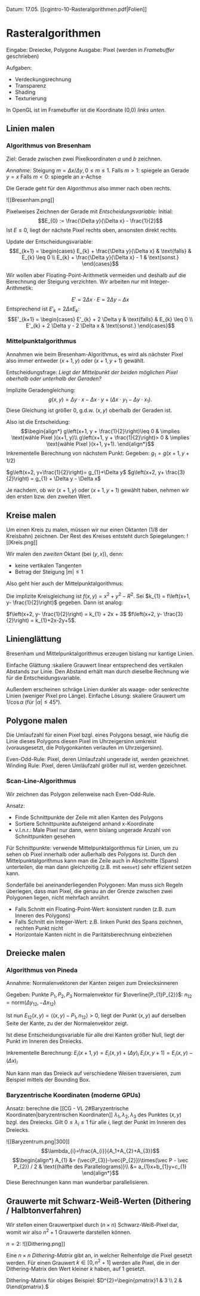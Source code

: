 Datum: 17.05.
[[cgintro-10-Rasteralgorithmen.pdf|Folien]]

# Rasteralgorithmen

Eingabe: Dreiecke, Polygone
Ausgabe: Pixel (werden in *Framebuffer* geschrieben)

Aufgaben:
- Verdeckungsrechnung
- Transparenz
- Shading
- Texturierung

In OpenGL ist im Framebuffer ist die Koordinate (0,0) *links unten*.

## Linien malen
### Algorithmus von Bresenham
Ziel: Gerade zwischen zwei Pixelkoordinaten $a$ und $b$ zeichnen.

*Annahme:* Steigung $m = \Delta x / \Delta y, 0 \leq m \leq 1$.
Falls $m > 1$: spiegele an Gerade $y = x$
Falls $m < 0$: spiegele an $x$-Achse

Die Gerade geht für den Algorithmus also immer nach oben rechts.

![[Bresenham.png]]

Pixelweises Zeichnen der Gerade mit *Entscheidungsvariable:*
Initial:
$$E_{0} := \frac{\Delta y}{\Delta x} - \frac{1}{2}$$
Ist $E \leq 0$, liegt der nächste Pixel rechts oben, ansonsten direkt rechts.

Update der Entscheidungsvariable: $$E_{k+1} = \begin{cases}
E_{k} + \frac{\Delta y}{\Delta x} & \text{falls} & E_{k} \leq 0 \\
E_{k} + \frac{\Delta y}{\Delta x} - 1 & \text{sonst.}
\end{cases}$$

Wir wollen aber Floating-Point-Arithmetik vermeiden und deshalb auf die Berechnung der Steigung verzichten. Wir arbeiten nur mit Integer-Arithmetik:

$$E' = 2 \Delta x \cdot E = 2 \Delta y - \Delta x$$
Entsprechend ist $E'_{k}=2 \Delta x E_{k}$:$$E'_{k+1} = \begin{cases}
E'_{k} + 2 \Delta y & \text{falls} & E_{k} \leq 0 \\
E'_{k} + 2 \Delta y - 2 \Delta x & \text{sonst.}
\end{cases}$$

### Mittelpunktalgorithmus
Annahmen wie beim Bresenham-Algorithmus, es wird als nächster Pixel also immer entweder $(x+1, y)$ oder $(x+1, y+1)$ gewählt.

Entscheidungsfrage: *Liegt der Mittelpunkt der beiden möglichen Pixel oberhalb oder unterhalb der Geraden?*

Implizite Geradengleichung: $$g(x,y) = \Delta y \cdot x - \Delta x \cdot y + (\Delta x \cdot y_{1} - \Delta y \cdot x_{1}).$$
Diese Gleichung ist größer 0, g.d.w. $(x,y)$ oberhalb der Geraden ist.

Also ist die Entscheidung: $$\begin{align*}
g\left(x+1, y + \frac{1}{2}\right)\leq 0 & \implies \text{wähle Pixel }(x+1, y)\\
g\left(x+1, y + \frac{1}{2}\right)> 0 & \implies \text{wähle Pixel }(x+1, y+1).
\end{align*}$$
Inkrementelle Berechnung von nächstem Punkt:
Gegeben: $g_{1}=g(x+1, y + 1/2)$

$g\left(x+2, y+\frac{1}{2}\right)= g_{1}+\Delta y$
$g\left(x+2, y+ \frac{3}{2}\right) = g_{1} + \Delta y - \Delta x$

Je nachdem, ob wir $(x+1, y)$ oder $(x+1, y+1)$ gewählt haben, nehmen wir den ersten bzw. den zweiten Wert.

## Kreise malen

Um einen Kreis zu malen, müssen wir nur einen Oktanten ($1/8$ der Kreisbahn) zeichnen. Der Rest des Kreises entsteht durch Spiegelungen: 
![[Kreis.png]]

Wir malen den *zweiten* Oktant (bei $(y,x)$), denn:
- keine vertikalen Tangenten
- Betrag der Steigung $|m|\leq 1$

Also geht hier auch der Mittelpunktalgorithmus:

Die implizite Kreisgleichung ist $f(x, y) = x^{2} + y^{2} - R^{2}$.
Sei $k_{1} = f\left(x+1, y- \frac{1}{2}\right)$ gegeben. Dann ist analog:

$f\left(x+2, y- \frac{1}{2}\right) = k_{1} + 2x + 3$
$f\left(x+2, y- \frac{3}{2}\right) = k_{1}+2x-2y+5$.

## Linienglättung

Bresenham und Mittelpunktalgorithmus erzeugen bislang nur kantige Linien.

Einfache Glättung :skaliere Grauwert linear entsprechend des vertikalen Abstands zur Linie. Den Abstand erhält man durch dieselbe Rechnung wie für die Entscheidungsvariable.

Außerdem erscheinen schräge Linien dunkler als waage- oder senkrechte Linien (weniger Pixel pro Länge). Einfache Lösung: skaliere Grauwert um $1/\cos\alpha$ (für $|\alpha|\leq 45°$).

## Polygone malen

Die Umlaufzahl für einen Pixel bzgl. eines Polygons besagt, wie häufig die Linie dieses Polygons diesen Pixel im Uhrzeigersinn umkreist (vorausgesetzt, die Polygonkanten verlaufen im Uhrzeigersinn).

Even-Odd-Rule: Pixel, deren Umlaufzahl ungerade ist, werden gezeichnet.
Winding Rule: Pixel, deren Umläufzahl größer null ist, werden gezeichnet.

### Scan-Line-Algorithmus

Wir zeichnen das Polygon zeilenweise nach Even-Odd-Rule.

Ansatz:
- Finde Schnittpunkte der Zeile mit allen Kanten des Polygons
- Sortiere Schnittpunkte aufsteigend anhand x-Koordinate
- v.l.n.r.: Male Pixel nur dann, wenn bislang ungerade Anzahl von Schnittpunkten gesehen

Für Schnittpunkte: verwende Mittelpunktalgorithmus für Linien, um zu sehen ob Pixel innerhalb oder außerhalb des Polygons ist.
Durch den Mittelpunktalgorithmus kann man die Zeile auch in Abschnitte (Spans) unterteilen, die man dann gleichzeitig (z.B. mit `memset`) sehr effizient setzen kann.

Sonderfälle bei aneinanderliegenden Polygonen:
Man muss sich Regeln überlegen, dass man Pixel, die genau an der Grenze zwischen zwei Polygonen liegen, nicht mehrfach anrührt.
- Falls Schnitt ein Floating-Point-Wert: konsistent runden (z.B. zum Inneren des Polygons)
- Falls Schnitt ein Integer-Wert: z.B. linken Punkt des Spans zeichnen, rechten Punkt nicht
- Horizontale Kanten nicht in die Paritätsberechnung einbeziehen

## Dreiecke malen

### Algorithmus von Pineda

Annahme: Normalenvektoren der Kanten zeigen zum Dreiecksinneren

Gegeben: Punkte $P_{1},\,P_{2},\,P_{3}$
Normalenvektor für $\overline{P_{1}P_{2}}$: $n_{12}=\text{norm}(\Delta y_{12},-\Delta x_{12})$ 

Ist nun $E_{12}(x,y) = \langle (x,y)-P_{1}, n_{12} \rangle >0$, liegt der Punkt $(x,y)$ auf derselben Seite der Kante, zu der der Normalenvektor zeigt. 

Ist diese Entscheidungsvariable für alle drei Kanten größer Null, liegt der Punkt im Inneren des Dreiecks.

Inkrementelle Berechnung:
$E_{i}(x+1, y) = E_{i}(x,y) + (\Delta y)_{i}$
$E_{i}(x,y+1) = E_{i}(x,y) - (\Delta x)_{i}$

Nun kann man das Dreieck auf verschiedene Weisen traversieren, zum Beispiel mittels der Bounding Box.

### Baryzentrische Koordinaten (moderne GPUs)

Ansatz: berechne die [[CG - VL 2#Baryzentrische Koordinaten|baryzentrischen Koordinaten]] $\lambda_{1},\lambda_{2},\lambda_{3}$ des Punktes $(x,y)$ bzgl. des Dreiecks.
Gilt $0 \leq \lambda_{i} \leq 1$ für alle $i$, liegt der Punkt im Inneren des Dreiecks.

![[Baryzentrum.png|300]]
$$\lambda_{i}=\frac{A_{i}}{A_1+A_{2}+A_{3}}$$
$$\begin{align*}
A_{1} &= (\vec{P_{3}}-\vec{P_{2}})\times(\vec P - \vec P_{2}) / 2 & \text{(hälfte des Parallelograms)}\\
&= a_{1}x+b_{1}y+c_{1}
\end{align*}$$
Diese Berechnungen kann man wunderbar parallelisieren.

## Grauwerte mit Schwarz-Weiß-Werten (Dithering / Halbtonverfahren)

Wir stellen einen Grauwertpixel durch $(n \times n)$ Schwarz-Weiß-Pixel dar, womit wir also $n^{2}+1$ Grauwerte darstellen können.

$n=2$:
![[Dithering.png]]

Eine $n\times n$ *Dithering-Matrix* gibt an, in welcher Reihenfolge die Pixel gesetzt werden. 
Für einen Grauwert $k \in [0, n^{2}+1]$ werden alle Pixel, die in der Dithering-Matrix den Wert kleiner $k$ haben, auf $1$ gesetzt.

Dithering-Matrix für obiges Beispiel: $D^{2}=\begin{pmatrix}1 & 3 \\ 2 & 0\end{pmatrix}.$


